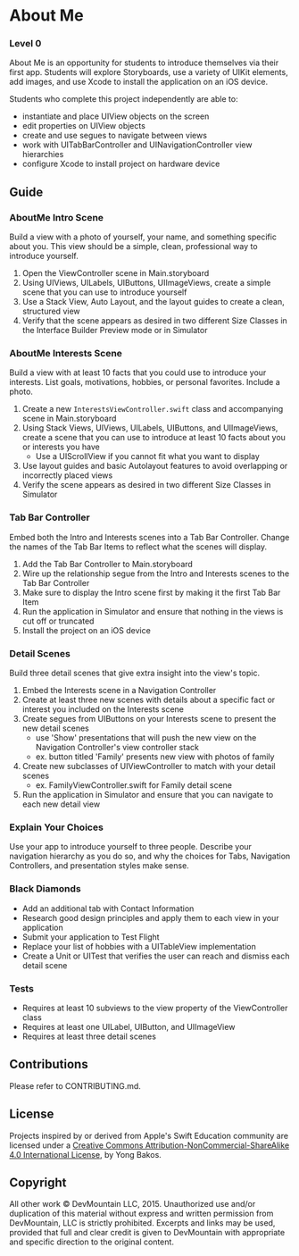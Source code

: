 # About Me

### Level 0

About Me is an opportunity for students to introduce themselves via their first app. Students will explore Storyboards, use a variety of UIKit elements, add images, and use Xcode to install the application on an iOS device.

Students who complete this project independently are able to:

* instantiate and place UIView objects on the screen
* edit properties on UIView objects
* create and use segues to navigate between views
* work with UITabBarController and UINavigationController view hierarchies
* configure Xcode to install project on hardware device

## Guide

### AboutMe Intro Scene

Build a view with a photo of yourself, your name, and something specific about you. This view should be a simple, clean, professional way to introduce yourself.

1. Open the ViewController scene in Main.storyboard
2. Using UIViews, UILabels, UIButtons, UIImageViews, create a simple scene that you can use to introduce yourself
3. Use a Stack View, Auto Layout, and the layout guides to create a clean, structured view
4. Verify that the scene appears as desired in two different Size Classes in the Interface Builder Preview mode or in Simulator

### AboutMe Interests Scene

Build a view with at least 10 facts that you could use to introduce your interests. List goals, motivations, hobbies, or personal favorites. Include a photo.

1. Create a new `InterestsViewController.swift` class and accompanying scene in Main.storyboard
2. Using Stack Views, UIViews, UILabels, UIButtons, and UIImageViews, create a scene that you can use to introduce at least 10 facts about you or interests you have
    * Use a UIScrollView if you cannot fit what you want to display
3. Use layout guides and basic Autolayout features to avoid overlapping or incorrectly placed views
4. Verify the scene appears as desired in two different Size Classes in Simulator

### Tab Bar Controller

Embed both the Intro and Interests scenes into a Tab Bar Controller. Change the names of the Tab Bar Items to reflect what the scenes will display.

1. Add the Tab Bar Controller to Main.storyboard
2. Wire up the relationship segue from the Intro and Interests scenes to the Tab Bar Controller
3. Make sure to display the Intro scene first by making it the first Tab Bar Item
4. Run the application in Simulator and ensure that nothing in the views is cut off or truncated
5. Install the project on an iOS device

### Detail Scenes

Build three detail scenes that give extra insight into the view's topic.

1. Embed the Interests scene in a Navigation Controller
2. Create at least three new scenes with details about a specific fact or interest you included on the Interests scene
3. Create segues from UIButtons on your Interests scene to present the new detail scenes
    * use 'Show' presentations that will push the new view on the Navigation Controller's view controller stack
    * ex. button titled 'Family' presents new view with photos of family
2. Create new subclasses of UIViewController to match with your detail scenes
    * ex. FamilyViewController.swift for Family detail scene
3. Run the application in Simulator and ensure that you can navigate to each new detail view

### Explain Your Choices

Use your app to introduce yourself to three people. Describe your navigation hierarchy as you do so, and why the choices for Tabs, Navigation Controllers, and presentation styles make sense.

### Black Diamonds

* Add an additional tab with Contact Information
* Research good design principles and apply them to each view in your application
* Submit your application to Test Flight
* Replace your list of hobbies with a UITableView implementation
* Create a Unit or UITest that verifies the user can reach and dismiss each detail scene

### Tests

* Requires at least 10 subviews to the view property of the ViewController class
* Requires at least one UILabel, UIButton, and UIImageView
* Requires at least three detail scenes

## Contributions

Please refer to CONTRIBUTING.md.

## License

Projects inspired by or derived from Apple's Swift Education community are licensed under a [Creative Commons Attribution-NonCommercial-ShareAlike 4.0 International License](https://creativecommons.org/licenses/by-nc-sa/4.0/), by Yong Bakos.

## Copyright

All other work © DevMountain LLC, 2015. Unauthorized use and/or duplication of this material without express and written permission from DevMountain, LLC is strictly prohibited. Excerpts and links may be used, provided that full and clear credit is given to DevMountain with appropriate and specific direction to the original content.